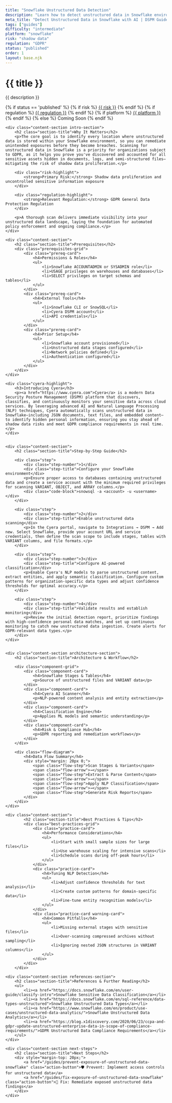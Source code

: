```yaml
---
title: "Snowflake Unstructured Data Detection"
description: "Learn how to detect unstructured data in Snowflake environments. Follow step-by-step guidance for GDPR compliance."
meta_title: "Detect Unstructured Data in Snowflake with AI | DSPM Guide"
tags: ["guides"]
difficulty: "intermediate"
platform: "snowflake"
risk: "shadow data"
regulation: "GDPR"
status: "published"
order: 1
layout: base.njk
---
```


<div class="container">
    <div class="header">
        <h1>{{ title }}</h1>
        <p>{{ description }}</p>
        <div class="guide-tags-container">
			<div class="guide-tags-wrapper">
		    {% if status == 'published' %}
		        {% if risk %}
		        <a href="/risk/{{ risk | downcase | replace: ' ', '-' }}/" class="guide-tag risk">{{ risk }}</a>
		        {% endif %}
		        {% if regulation %}
		        <a href="/regulation/{{ regulation | downcase | replace: ' ', '-' }}/" class="guide-tag regulation">{{ regulation }}</a>
		        {% endif %}
		        {% if platform %}
		        <a href="/platforms/{{ platform | downcase | replace: ' ', '-' }}/" class="guide-tag platform">{{ platform }}</a>
		        {% endif %}
		    {% else %}
		        <span class="guide-tag coming-soon">Coming Soon</span>
		    {% endif %}
		</div>
		</div>
    </div>

    <div class="content-section intro-section">
        <h2 class="section-title">Why It Matters</h2>
        <p>The core goal is to identify every location where unstructured data is stored within your Snowflake environment, so you can remediate unintended exposures before they become breaches. Scanning for unstructured data in Snowflake is a priority for organizations subject to GDPR, as it helps you prove you've discovered and accounted for all sensitive assets hidden in documents, logs, and semi-structured files—mitigating the risk of shadow data proliferation.</p>
        
        <div class="risk-highlight">
            <strong>Primary Risk:</strong> Shadow data proliferation and uncontrolled sensitive information exposure
        </div>
        
        <div class="regulation-highlight">
            <strong>Relevant Regulation:</strong> GDPR General Data Protection Regulation
        </div>
        
        <p>A thorough scan delivers immediate visibility into your unstructured data landscape, laying the foundation for automated policy enforcement and ongoing compliance.</p>
    </div>

    <div class="content-section">
        <h2 class="section-title">Prerequisites</h2>
        <div class="prerequisites-grid">
            <div class="prereq-card">
                <h4>Permissions & Roles</h4>
                <ul>
                    <li>Snowflake ACCOUNTADMIN or SYSADMIN role</li>
                    <li>USAGE privileges on warehouses and databases</li>
                    <li>SELECT privileges on target schemas and tables</li>
                </ul>
            </div>
            <div class="prereq-card">
                <h4>External Tools</h4>
                <ul>
                    <li>Snowflake CLI or SnowSQL</li>
                    <li>Cyera DSPM account</li>
                    <li>API credentials</li>
                </ul>
            </div>
            <div class="prereq-card">
                <h4>Prior Setup</h4>
                <ul>
                    <li>Snowflake account provisioned</li>
                    <li>Unstructured data stages configured</li>
                    <li>Network policies defined</li>
                    <li>Authentication configured</li>
                </ul>
            </div>
        </div>
    </div>
	
    <div class="cyera-highlight">
        <h3>Introducing Cyera</h3>
        <p><a href="https://www.cyera.com">Cyera</a> is a modern Data Security Posture Management (DSPM) platform that discovers, classifies, and continuously monitors your sensitive data across cloud services. By leveraging advanced AI and Natural Language Processing (NLP) techniques, Cyera automatically scans unstructured data in Snowflake—including JSON documents, text files, and embedded content—to identify hidden personal information, ensuring you stay ahead of shadow data risks and meet GDPR compliance requirements in real time.</p>
    </div>
	

    <div class="content-section">
        <h2 class="section-title">Step-by-Step Guide</h2>
        
        <div class="step">
            <div class="step-number">1</div>
            <div class="step-title">Configure your Snowflake environment</div>
            <p>Ensure proper access to databases containing unstructured data and create a service account with the minimum required privileges for scanning VARIANT, OBJECT, and ARRAY columns.</p>
            <div class="code-block">snowsql -a <account> -u <username></div>
        </div>

        <div class="step">
            <div class="step-number">2</div>
            <div class="step-title">Enable unstructured data scanning</div>
            <p>In the Cyera portal, navigate to Integrations → DSPM → Add new. Select Snowflake, provide your account URL and service credentials, then define the scan scope to include stages, tables with VARIANT columns, and file formats.</p>
        </div>

        <div class="step">
            <div class="step-number">3</div>
            <div class="step-title">Configure AI-powered classification</div>
            <p>Enable Cyera's NLP models to parse unstructured content, extract entities, and apply semantic classification. Configure custom patterns for organization-specific data types and adjust confidence thresholds for optimal accuracy.</p>
        </div>

        <div class="step">
            <div class="step-number">4</div>
            <div class="step-title">Validate results and establish monitoring</div>
            <p>Review the initial detection report, prioritize findings with high-confidence personal data matches, and set up continuous monitoring to catch new unstructured data ingestion. Create alerts for GDPR-relevant data types.</p>
        </div>
    </div>


    <div class="content-section architecture-section">
        <h2 class="section-title">Architecture & Workflow</h2>
        
        <div class="component-grid">
            <div class="component-card">
                <h4>Snowflake Stages & Tables</h4>
                <p>Source of unstructured files and VARIANT data</p>
            </div>
            <div class="component-card">
                <h4>Cyera AI Scanner</h4>
                <p>NLP-powered content analysis and entity extraction</p>
            </div>
            <div class="component-card">
                <h4>Classification Engine</h4>
                <p>Applies ML models and semantic understanding</p>
            </div>
            <div class="component-card">
                <h4>Risk & Compliance Hub</h4>
                <p>GDPR reporting and remediation workflows</p>
            </div>
        </div>

        <div class="flow-diagram">
            <h4>Data Flow Summary</h4>
            <div style="margin: 20px 0;">
                <span class="flow-step">Scan Stages & Variants</span>
                <span class="flow-arrow">→</span>
                <span class="flow-step">Extract & Parse Content</span>
                <span class="flow-arrow">→</span>
                <span class="flow-step">Apply NLP Classification</span>
                <span class="flow-arrow">→</span>
                <span class="flow-step">Generate Risk Reports</span>
            </div>
        </div>
    </div>

	<div class="content-section">
	        <h2 class="section-title">Best Practices & Tips</h2>
	        <div class="best-practices-grid">
	            <div class="practice-card">
	                <h4>Performance Considerations</h4>
	                <ul>
	                    <li>Start with small sample sizes for large files</li>
	                    <li>Use warehouse scaling for intensive scans</li>
	                    <li>Schedule scans during off-peak hours</li>
	                </ul>
	            </div>
	            <div class="practice-card">
	                <h4>Tuning NLP Detection</h4>
	                <ul>
	                    <li>Adjust confidence thresholds for text analysis</li>
	                    <li>Create custom patterns for domain-specific data</li>
	                    <li>Fine-tune entity recognition models</li>
	                </ul>
	            </div>
	            <div class="practice-card warning-card">
	                <h4>Common Pitfalls</h4>
	                <ul>
	                    <li>Missing external stages with sensitive files</li>
	                    <li>Over-scanning compressed archives without sampling</li>
	                    <li>Ignoring nested JSON structures in VARIANT columns</li>
	                </ul>
	            </div>
	        </div>
	    </div>

    <div class="content-section references-section">
        <h2 class="section-title">References & Further Reading</h2>
        <ul>
            <li><a href="https://docs.snowflake.com/en/user-guide/classify-intro">Snowflake Sensitive Data Classification</a></li>
            <li><a href="https://docs.snowflake.com/en/sql-reference/data-types-unstructured">Snowflake Unstructured Data Types</a></li>
            <li><a href="https://www.snowflake.com/en/product/use-cases/unstructured-data-analytics/">Snowflake Unstructured Data Analytics</a></li>
            <li><a href="https://blog.x1discovery.com/2020/06/23/ccpa-and-gdpr-update-unstructured-enterprise-data-in-scope-of-compliance-requirements/">GDPR Unstructured Data Compliance Requirements</a></li>
        </ul>
    </div>

    <div class="content-section next-steps">
        <h2 class="section-title">Next Steps</h2>
        <div style="margin-top: 20px;">
            <a href="/guides/prevent-exposure-of-unstructured-data-snowflake" class="action-button">🛡️ Prevent: Implement access controls for unstructured data</a>
            <a href="/guides/fix-exposure-of-unstructured-data-snowflake" class="action-button">🔧 Fix: Remediate exposed unstructured data findings</a>
        </div>
    </div>
</div>